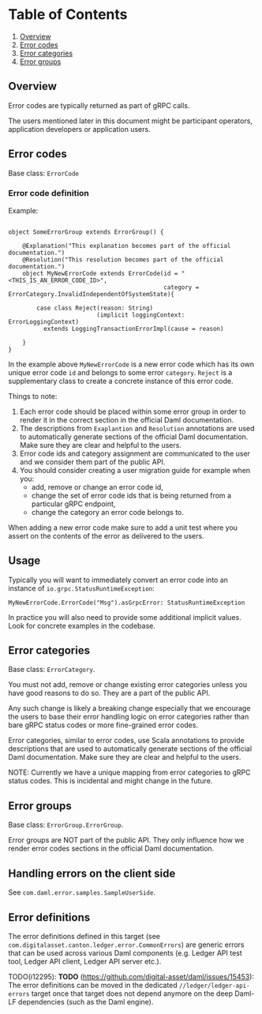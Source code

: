 # Table of Contents

1. [Overview](#overview)
1. [Error codes](#error-codes)
1. [Error categories](#error-categories)
1. [Error groups](#error-groups)

## Overview

Error codes are typically returned as part of gRPC calls.

The users mentioned later in this document might be participant operators, application developers or application users.

## Error codes

Base class: `ErrorCode`

### Error code definition

Example:
```

object SomeErrorGroup extends ErrorGroup() {

    @Explanation("This explanation becomes part of the official documentation.")
    @Resolution("This resolution becomes part of the official documentation.")
    object MyNewErrorCode extends ErrorCode(id = "<THIS_IS_AN_ERROR_CODE_ID>",
                                            category = ErrorCategory.InvalidIndependentOfSystemState){

        case class Reject(reason: String)
                         (implicit loggingContext: ErrorLoggingContext)
          extends LoggingTransactionErrorImpl(cause = reason)

    }
}

```
In the example above `MyNewErrorCode` is a new error code which has its own unique error code `id`
and belongs to some error `category`.
`Reject` is a supplementary class to create a concrete instance of this error code.

Things to note:
1. Each error code should be placed within some error group in order to render it in the correct section in the
   official Daml documentation.
1. The descriptions from `Exaplantion` and `Resolution` annotations are used to automatically generate sections
   of the official Daml documentation. Make sure they are clear and helpful to the users.
1. Error code ids and category assignment are communicated to the user and we consider them part of the public API.
1. You should consider creating a user migration guide for example when you:
    - add, remove or change an error code id,
    - change the set of error code ids that is being returned from a particular gRPC endpoint,
    - change the category an error code belongs to.

When adding a new error code make sure to add a unit test where you assert on the contents of the error as delivered to the users.


## Usage

Typically you will want to immediately convert an error code into an instance of `io.grpc.StatusRuntimeException`:

```
MyNewErrorCode.ErrorCode("Msg").asGrpcError: StatusRuntimeException
```

In practice you will also need to provide some additional implicit values. Look for concrete examples in the codebase.



## Error categories

Base class: `ErrorCategory`.

You must not add, remove or change existing error categories unless you have good reasons to do so.
They are a part of the public API.

Any such change is likely a breaking change especially that we encourage the users
to base their error handling logic on error categories rather than bare gRPC status codes or more fine-grained
error codes.

Error categories, similar to error codes, use Scala annotations to provide descriptions that are used to automatically
generate sections of the official Daml documentation. Make sure they are clear and helpful to the users.

NOTE: Currently we have a unique mapping from error categories to gRPC status codes.
This is incidental and might change in the future.

## Error groups

Base class: `ErrorGroup.ErrorGroup`.

Error groups are NOT part of the public API.
They only influence how we render error codes sections in the official Daml documentation.


## Handling errors on the client side

See `com.daml.error.samples.SampleUserSide`.

## Error definitions

The error definitions defined in this target (see `com.digitalasset.canton.ledger.error.CommonErrors`)
are generic errors that can be used across various Daml components (e.g. Ledger API test tool, Ledger API client, Ledger API server etc.).

TODO(i12295): **TODO** (https://github.com/digital-asset/daml/issues/15453): The error definitions can be moved in the dedicated `//ledger/ledger-api-errors` target once
that target does not depend anymore on the deep Daml-LF dependencies (such as the Daml engine).
